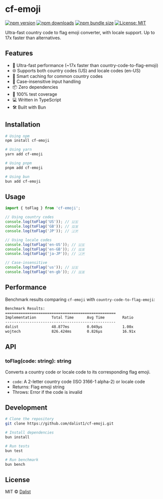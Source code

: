 # cf-emoji

[![npm version](https://img.shields.io/npm/v/cf-emoji.svg)](https://www.npmjs.com/package/cf-emoji)
[![npm downloads](https://img.shields.io/npm/dm/cf-emoji.svg)](https://www.npmjs.com/package/cf-emoji)
[![npm bundle size](https://img.shields.io/bundlephobia/minzip/cf-emoji)](https://bundlephobia.com/package/cf-emoji)
[![License: MIT](https://img.shields.io/badge/License-MIT-yellow.svg)](https://opensource.org/licenses/MIT)

Ultra-fast country code to flag emoji converter, with locale support. Up to 17x faster than alternatives.

## Features

- 🚀 Ultra-fast performance (~17x faster than country-code-to-flag-emoji)
- 🌐 Supports both country codes (US) and locale codes (en-US)
- 💾 Smart caching for common country codes
- 🔄 Case-insensitive input handling
- 📦 Zero dependencies
- 🧪 100% test coverage
- 💻 Written in TypeScript
- 🛠️ Built with Bun

## Installation

```bash
# Using npm
npm install cf-emoji

# Using yarn
yarn add cf-emoji

# Using pnpm
pnpm add cf-emoji

# Using bun
bun add cf-emoji
```

## Usage

```typescript
import { toFlag } from 'cf-emoji';

// Using country codes
console.log(toFlag('US')); // 🇺🇸
console.log(toFlag('GB')); // 🇬🇧
console.log(toFlag('JP')); // 🇯🇵

// Using locale codes
console.log(toFlag('en-US')); // 🇺🇸
console.log(toFlag('en-GB')); // 🇬🇧
console.log(toFlag('ja-JP')); // 🇯🇵

// Case-insensitive
console.log(toFlag('us')); // 🇺🇸
console.log(toFlag('en-gb')); // 🇬🇧
```

## Performance

Benchmark results comparing `cf-emoji` with `country-code-to-flag-emoji`:

```txt
Benchmark Results:
==================================================
Implementation       Total Time      Avg Time        Ratio
--------------------------------------------------
dalist               48.877ms        0.049µs         1.00x
wojtech              826.424ms       0.826µs         16.91x
```

## API

### toFlag(code: string): string

Converts a country code or locale code to its corresponding flag emoji.

- `code`: A 2-letter country code (ISO 3166-1 alpha-2) or locale code
- Returns: Flag emoji string
- Throws: Error if the code is invalid

## Development

```bash
# Clone the repository
git clone https://github.com/dalist1/cf-emoji.git

# Install dependencies
bun install

# Run tests
bun test

# Run benchmark
bun bench
```

## License

MIT © [Dalist](https://github.com/dalist1)